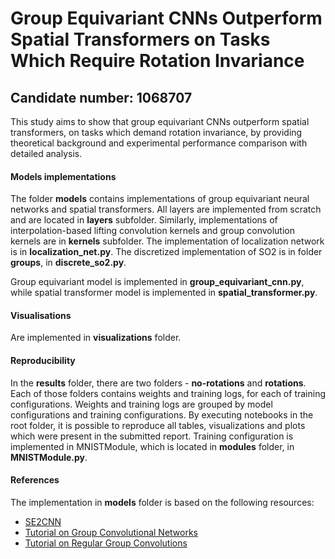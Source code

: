 # Group Equivariant CNNs Outperform Spatial Transformers on Tasks Which Require Rotation Invariance
## Candidate number: 1068707

This study aims to show that group equivariant CNNs
outperform spatial transformers, on tasks which demand rotation invariance, by providing theoretical background and  experimental performance comparison with detailed analysis.

#### Models implementations
The folder **models** contains implementations of group equivariant neural networks and spatial transformers. 
All layers are implemented from scratch and are located in **layers** subfolder. Similarly, implementations of interpolation-based lifting convolution kernels 
and group convolution kernels are in **kernels** subfolder. The implementation of localization network is in **localization_net.py**.
The discretized implementation of SO2 is in folder **groups**, in **discrete_so2.py**.

Group equivariant model is implemented in **group_equivariant_cnn.py**, while spatial transformer model is implemented in **spatial_transformer.py**.

#### Visualisations
Are implemented in **visualizations** folder.

#### Reproducibility
In the **results** folder, there are two folders - **no-rotations** and **rotations**. Each of those folders contains weights and training logs, 
for each of training configurations. Weights and training logs are grouped by model configurations and training configurations. 
By executing notebooks in the root folder, it is possible to reproduce all tables, visualizations and plots which were present in the 
submitted report. Training configuration is implemented in MNISTModule, which is located in **modules** folder, in **MNISTModule.py**.

#### References
The implementation in **models** folder is based on the following resources:
- [SE2CNN](https://github.com/tueimage/SE2CNN)
- [Tutorial on Group Convolutional Networks](https://colab.research.google.com/drive/1h7U15-qFC2yy6roRIfLPk5TSlo6sONsm)
- [Tutorial on Regular Group Convolutions](https://colab.research.google.com/github/phlippe/uvadlc_notebooks/blob/master/docs/tutorial_notebooks/DL2/Geometric_deep_learning/tutorial1_regular_group_convolutions.ipynb)
